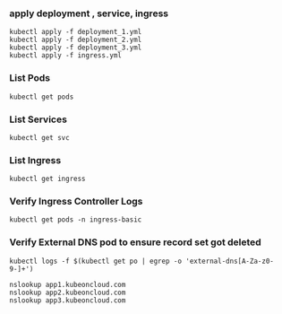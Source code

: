 ### apply deployment , service, ingress
    kubectl apply -f deployment_1.yml
    kubectl apply -f deployment_2.yml
    kubectl apply -f deployment_3.yml
    kubectl apply -f ingress.yml

### List Pods
    kubectl get pods

### List Services
    kubectl get svc

### List Ingress
    kubectl get ingress

### Verify Ingress Controller Logs
    kubectl get pods -n ingress-basic  

### Verify External DNS pod to ensure record set got deleted
    kubectl logs -f $(kubectl get po | egrep -o 'external-dns[A-Za-z0-9-]+')

    nslookup app1.kubeoncloud.com
    nslookup app2.kubeoncloud.com
    nslookup app3.kubeoncloud.com